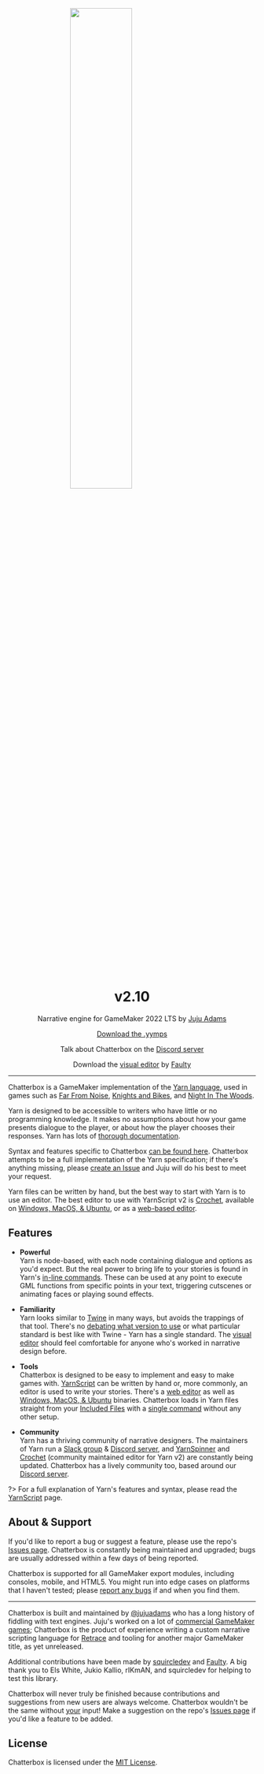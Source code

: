 <img src="https://raw.githubusercontent.com/JujuAdams/Chatterbox/master/LOGO.png" width="50%" style="display: block; margin: auto;" />
<h1 align="center">v2.10</h1>
<p align="center">Narrative engine for GameMaker 2022 LTS by <a href="https://www.jujuadams.com/" target="_blank">Juju Adams</a></p>

<p align="center"><a href="https://github.com/JujuAdams/chatterbox/releases/" target="_blank">Download the .yymps</a></p>
<p align="center">Talk about Chatterbox on the <a href="https://discord.gg/8krYCqr" target="_blank">Discord server</a></p>
<p align="center">Download the <a href="https://github.com/FaultyFunctions/YarnEditor/" target="_blank">visual editor</a> by <a href="https://twitter.com/FaultyFunctions" target="_blank">Faulty</a></p>

---

Chatterbox is a GameMaker implementation of the [Yarn language](https://yarnspinner.dev/), used in games such as [Far From Noise](https://www.georgebatchelor.com/farfromnoise), [Knights and Bikes](https://foamswordgames.com/#knights), and [Night In The Woods](http://www.nightinthewoods.com/).

Yarn is designed to be accessible to writers who have little or no programming knowledge. It makes no assumptions about how your game presents dialogue to the player, or about how the player chooses their responses. Yarn has lots of [thorough documentation](https://yarnspinner.dev/docs/tutorial).

Syntax and features specific to Chatterbox [can be found here](concept-yarn-script). Chatterbox attempts to be a full implementation of the Yarn specification; if there's anything missing, please [create an Issue](https://github.com/JujuAdams/Chatterbox/issues) and Juju will do his best to meet your request.

Yarn files can be written by hand, but the best way to start with Yarn is to use an editor. The best editor to use with YarnScript v2 is [Crochet](https://github.com/FaultyFunctions/Crochet), available on [Windows, MacOS, & Ubuntu](https://github.com/FaultyFunctions/Crochet/releases), or as a [web-based editor](https://faultyfunctions.github.io/Crochet/).

## Features

-   **Powerful**<br>
    Yarn is node-based, with each node containing dialogue and options as you'd expect. But the real power to bring life to your stories is found in Yarn's [in-line commands](concept-yarn-script#actions). These can be used at any point to execute GML functions from specific points in your text, triggering cutscenes or animating faces or playing sound effects.<br>

-   **Familiarity**<br>
    Yarn looks similar to [Twine](https://twinery.org/) in many ways, but avoids the trappings of that tool. There's no [debating what version to use](https://www.reddit.com/r/twinegames/comments/eic3na/which_version_should_i_start_with/) or what particular standard is best like with Twine - Yarn has a single standard. The [visual editor](https://faultyfunctions.github.io/Crochet/) should feel comfortable for anyone who's worked in narrative design before.

-   **Tools**<br>
    Chatterbox is designed to be easy to implement and easy to make games with. [YarnScript](concept-yarn-script) can be written by hand or, more commonly, an editor is used to write your stories. There's a [web editor](https://faultyfunctions.github.io/Crochet/) as well as [Windows, MacOS, & Ubuntu](https://github.com/FaultyFunctions/Crochet/releases) binaries. Chatterbox loads in Yarn files straight from your [Included Files](https://manual.yoyogames.com/Settings/Included_Files.htm) with a [single command](reference-configuration#chatterboxloadfromfilefilename-aliasname) without any other setup.

-   **Community**<br>
    Yarn has a thriving community of narrative designers. The maintainers of Yarn run a [Slack group](http://lab.to/narrativegamedev) & [Discord server](https://discord.gg/yarnspinner), and [YarnSpinner](https://github.com/YarnSpinnerTool/) and [Crochet](https://faultyfunctions.github.io/Crochet/) (community maintained editor for Yarn v2) are constantly being updated. Chatterbox has a lively community too, based around our [Discord server](https://discord.gg/8krYCqr).

?> For a full explanation of Yarn's features and syntax, please read the [YarnScript](concept-yarn-script) page.

## About & Support

If you'd like to report a bug or suggest a feature, please use the repo's [Issues page](https://github.com/JujuAdams/chatterbox/issues). Chatterbox is constantly being maintained and upgraded; bugs are usually addressed within a few days of being reported.

Chatterbox is supported for all GameMaker export modules, including consoles, mobile, and HTML5. You might run into edge cases on platforms that I haven't tested; please [report any bugs](https://github.com/JujuAdams/chatterbox/issues) if and when you find them.

---

Chatterbox is built and maintained by [@jujuadams](https://twitter.com/jujuadams) who has a long history of fiddling with text engines. Juju's worked on a lot of [commercial GameMaker games](http://www.jujuadams.com/); Chatterbox is the product of experience writing a custom narrative scripting language for [Retrace](https://store.steampowered.com/app/1052640/Retrace/) and tooling for another major GameMaker title, as yet unreleased.

Additional contributions have been made by [squircledev](https://github.com/squircledev) and [Faulty](https://github.com/FaultyFunctions). A big thank you to Els White, Jukio Kallio, rIKmAN, and squircledev for helping to test this library.

Chatterbox will never truly be finished because contributions and suggestions from new users are always welcome. Chatterbox wouldn't be the same without [your](https://tenor.com/search/whos-awesome-gifs) input! Make a suggestion on the repo's [Issues page](https://github.com/JujuAdams/chatterbox/issues) if you'd like a feature to be added.

## License

Chatterbox is licensed under the [MIT License](https://github.com/JujuAdams/Chatterbox/blob/master/LICENSE).
